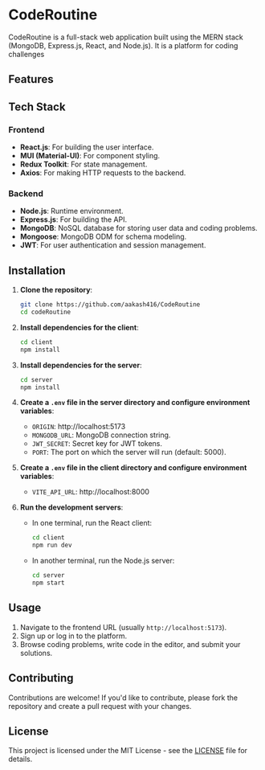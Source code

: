 
# CodeRoutine

CodeRoutine is a full-stack web application built using the MERN stack (MongoDB, Express.js, React, and Node.js). It is a platform for coding challenges

## Features



## Tech Stack

### Frontend
- **React.js**: For building the user interface.
- **MUI (Material-UI)**: For component styling.
- **Redux Toolkit**: For state management.
- **Axios**: For making HTTP requests to the backend.

### Backend
- **Node.js**: Runtime environment.
- **Express.js**: For building the API.
- **MongoDB**: NoSQL database for storing user data and coding problems.
- **Mongoose**: MongoDB ODM for schema modeling.
- **JWT**: For user authentication and session management.

## Installation

1. **Clone the repository**:
   ```bash
   git clone https://github.com/aakash416/CodeRoutine
   cd codeRoutine
   ```

2. **Install dependencies for the client**:
   ```bash
   cd client
   npm install
   ```

3. **Install dependencies for the server**:
   ```bash
   cd server
   npm install
   ```

4. **Create a `.env` file in the server directory and configure environment variables**:
   - `ORIGIN`: http://localhost:5173
   - `MONGODB_URL`: MongoDB connection string.
   - `JWT_SECRET`: Secret key for JWT tokens.
   - `PORT`: The port on which the server will run (default: 5000).

5. **Create a `.env` file in the client directory and configure environment variables**:
   - `VITE_API_URL`: http://localhost:8000

6. **Run the development servers**:

   - In one terminal, run the React client:
     ```bash
     cd client
     npm run dev
     ```

   - In another terminal, run the Node.js server:
     ```bash
     cd server
     npm start
     ```

## Usage

1. Navigate to the frontend URL (usually `http://localhost:5173`).
2. Sign up or log in to the platform.
3. Browse coding problems, write code in the editor, and submit your solutions.

## Contributing

Contributions are welcome! If you'd like to contribute, please fork the repository and create a pull request with your changes.

## License

This project is licensed under the MIT License - see the [LICENSE](LICENSE) file for details.

